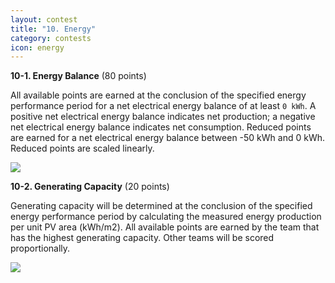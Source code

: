 ```yaml
---
layout: contest
title: "10. Energy"
category: contests
icon: energy
---
```


__10-1. Energy Balance__ (80 points)

All available points are earned at the conclusion of the specified energy performance period for a net electrical energy balance of at least `0 kWh`. A positive net electrical energy balance indicates net production; a negative net electrical energy balance indicates net consumption. Reduced points are earned for a net electrical energy balance between -50 kWh and 0 kWh. Reduced points are scaled linearly.

<img class="img-width" src="{{ site.baseurl }}/assets/img/con_11.png">

__10-2. Generating Capacity__ (20 points)

Generating capacity will be determined at the conclusion of the specified energy performance period by calculating the measured energy production per unit PV area (kWh/m2). All available points are earned by the team that has the highest generating capacity. Other teams will be scored proportionally.

<img class="img-width" src="{{ site.baseurl }}/assets/img/con_12.png">